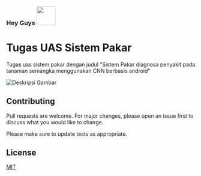 ### Hey Guys <img src="https://media.giphy.com/media/mGcNjsfWAjY5AEZNw6/giphy.gif" width="50">
# Tugas UAS Sistem Pakar

Tugas uas sistem pakar dengan judul "Sistem Pakar diagnosa penyakit pada tanaman semangka menggunakan CNN berbasis android"

![Deskripsi Gambar](<"gambar.png"> "Judul Gambar")


## Contributing

Pull requests are welcome. For major changes, please open an issue first
to discuss what you would like to change.

Please make sure to update tests as appropriate.

## License

[MIT](https://choosealicense.com/licenses/mit/)
